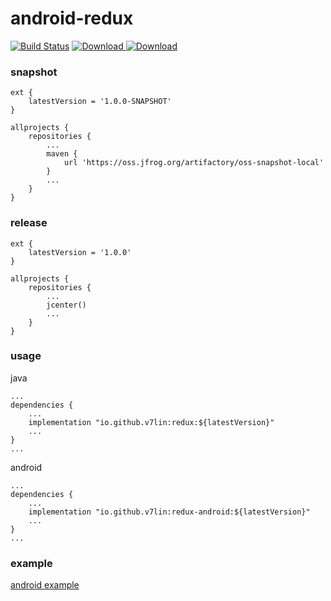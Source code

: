 # android-redux

[![Build Status](https://cloud.drone.io/api/badges/v7lin/android-redux/status.svg)](https://cloud.drone.io/v7lin/android-redux)
[ ![Download](https://api.bintray.com/packages/v7lin/maven/redux/images/download.svg) ](https://bintray.com/v7lin/maven/redux/_latestVersion)
[ ![Download](https://api.bintray.com/packages/v7lin/maven/redux-android/images/download.svg) ](https://bintray.com/v7lin/maven/redux-android/_latestVersion)

### snapshot

````
ext {
    latestVersion = '1.0.0-SNAPSHOT'
}

allprojects {
    repositories {
        ...
        maven {
            url 'https://oss.jfrog.org/artifactory/oss-snapshot-local'
        }
        ...
    }
}
````

### release

````
ext {
    latestVersion = '1.0.0'
}

allprojects {
    repositories {
        ...
        jcenter()
        ...
    }
}
````

### usage

java
````
...
dependencies {
    ...
    implementation "io.github.v7lin:redux:${latestVersion}"
    ...
}
...
````

android
````
...
dependencies {
    ...
    implementation "io.github.v7lin:redux-android:${latestVersion}"
    ...
}
...
````

### example

[android example](./app/src/main/java/io/github/v7lin/redux/MainActivity.java)
